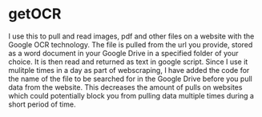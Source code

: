 # getOCR
I use this to pull and read images, pdf and other files on a website with the Google OCR technology.
The file is pulled from the url you provide, stored as a word document in your Google Drive in a specified folder of your choice.
It is then read and returned as text in google script.
Since I use it mulitple times in a day as part of webscraping, I have added the code for the name of the file to be searched for in the Google Drive before you pull data from the website. This decreases the amount of pulls on websites which could potentially block you from pulling data multiple times during a short period of time.
